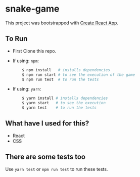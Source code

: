 # snake-game

This project was bootstrapped with [Create React App](https://github.com/facebook/create-react-app).

## To Run

- First Clone this repo.

- If using:
  `npm`:

  ```bash
      $ npm install   # installs dependencies
      $ npm run start # to see the execution of the game
      $ npm run test  # to run the tests
  ```

- If using:
  `yarn`:
  ```bash
      $ yarn install # installs dependencies
      $ yarn start   # to see the execution
      $ yarn test    # to run the tests 
  ```

## What have I used for this?

- React
- CSS

## There are some tests too

Use `yarn test` or `npm run test` to run these tests.
